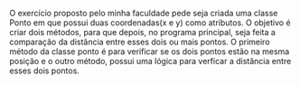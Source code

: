 O exercício proposto pelo minha faculdade pede seja criada uma classe Ponto em que possui duas coordenadas(x e y) como atributos.
O objetivo é criar dois métodos, para que depois, no programa principal, seja feita a comparação da distância entre esses dois ou mais pontos.
O primeiro método da classe ponto é para verificar se os dois pontos estão na mesma posição e o outro método, possui uma lógica para verficar
a distância entre esses dois pontos.
